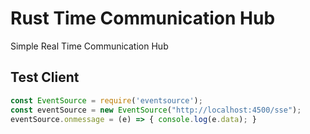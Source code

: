 # Rust Time Communication Hub

Simple  Real Time Communication Hub

## Test Client
```javascript
const EventSource = require('eventsource');
const eventSource = new EventSource("http://localhost:4500/sse");
eventSource.onmessage = (e) => { console.log(e.data); }
```